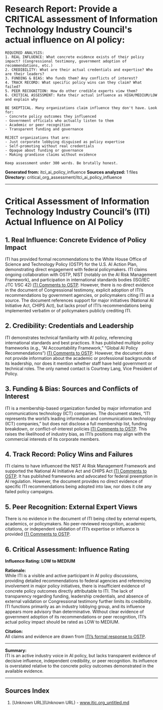 # Research Report: Provide a CRITICAL assessment of Information Technology Industry Council's actual influence on AI policy:

    REQUIRED ANALYSIS:
    1. REAL INFLUENCE: What concrete evidence exists of their policy impact? (Congressional testimony, government adoption of recommendations, etc.)
    2. CREDIBILITY: What are their actual credentials and expertise? Who are their leaders?
    3. FUNDING & BIAS: Who funds them? Any conflicts of interest?
    4. TRACK RECORD: What specific policy wins can they claim? What failed?
    5. PEER RECOGNITION: How do other credible experts view them?
    6. CRITICAL ASSESSMENT: Rate their actual influence as HIGH/MEDIUM/LOW and explain why
    
    BE SKEPTICAL. Many organizations claim influence they don't have. Look for:
    - Concrete policy outcomes they influenced
    - Government officials who actually listen to them
    - Academic or peer recognition
    - Transparent funding and governance
    
    REJECT organizations that are:
    - Just corporate lobbying disguised as policy expertise
    - Self-promoting without real credentials  
    - Opaque about funding or governance
    - Making grandiose claims without evidence
    
    Keep assessment under 300 words. Be brutally honest.

**Generated from:** itci_ai_policy_influence
**Sources analyzed:** 1 files
**Directory:** critical_org_assessment/itci_ai_policy_influence

---

# Critical Assessment of Information Technology Industry Council’s (ITI) Actual Influence on AI Policy

## 1. Real Influence: Concrete Evidence of Policy Impact

ITI has provided formal recommendations to the White House Office of Science and Technology Policy (OSTP) for the U.S. AI Action Plan, demonstrating direct engagement with federal policymakers. ITI claims ongoing collaboration with OSTP, NIST (notably on the AI Risk Management Framework), and participation in international standards bodies (ISO/IEC JTC 1/SC 42) [ITI Comments to OSTP](https://www.itic.org/documents/artificial-intelligence/ITIResponsetoOSTPAIActionPlanFINALv2.pdf). However, there is no direct evidence in the document of Congressional testimony, explicit adoption of ITI’s recommendations by government agencies, or policymakers citing ITI as a source. The document references support for major initiatives (National AI Initiative Act, CHIPS Act), but lacks proof of ITI’s recommendations being implemented verbatim or of policymakers publicly crediting ITI.

## 2. Credibility: Credentials and Leadership

ITI demonstrates technical familiarity with AI policy, referencing international standards and best practices. It has published multiple policy frameworks (e.g., “AI Accountability Framework,” “Global AI Policy Recommendations”) [ITI Comments to OSTP](https://www.itic.org/documents/artificial-intelligence/ITIResponsetoOSTPAIActionPlanFINALv2.pdf). However, the document does not provide information about the academic or professional backgrounds of its leadership, nor does it mention whether staff have held government or technical roles. The only named contact is Courtney Lang, Vice President of Policy.

## 3. Funding & Bias: Sources and Conflicts of Interest

ITI is a membership-based organization funded by major information and communications technology (ICT) companies. The document states, “ITI represents the world’s leading information and communications technology (ICT) companies,” but does not disclose a full membership list, funding breakdown, or conflict-of-interest policies [ITI Comments to OSTP](https://www.itic.org/documents/artificial-intelligence/ITIResponsetoOSTPAIActionPlanFINALv2.pdf). This raises the likelihood of industry bias, as ITI’s positions may align with the commercial interests of its corporate members.

## 4. Track Record: Policy Wins and Failures

ITI claims to have influenced the NIST AI Risk Management Framework and supported the National AI Initiative Act and CHIPS Act [ITI Comments to OSTP](https://www.itic.org/documents/artificial-intelligence/ITIResponsetoOSTPAIActionPlanFINALv2.pdf). It has published frameworks and advocated for federal preemption in AI regulation. However, the document provides no direct evidence of specific ITI recommendations being adopted into law, nor does it cite any failed policy campaigns.

## 5. Peer Recognition: External Expert Views

There is no evidence in the document of ITI being cited by external experts, academics, or policymakers. No peer-reviewed recognition, academic citations, or independent validation of ITI’s expertise or influence is provided [ITI Comments to OSTP](https://www.itic.org/documents/artificial-intelligence/ITIResponsetoOSTPAIActionPlanFINALv2.pdf).

## 6. Critical Assessment: Influence Rating

**Influence Rating: LOW to MEDIUM**

**Rationale:**  
While ITI is a visible and active participant in AI policy discussions, providing detailed recommendations to federal agencies and referencing involvement in major policy initiatives, there is insufficient evidence of concrete policy outcomes directly attributable to ITI. The lack of transparency regarding funding, leadership credentials, and absence of external validation or Congressional testimony further limits its credibility. ITI functions primarily as an industry lobbying group, and its influence appears more advisory than determinative. Without clear evidence of government adoption of its recommendations or peer recognition, ITI’s actual policy impact should be rated as LOW to MEDIUM.

**Citation:**  
All claims and evidence are drawn from [ITI’s formal response to OSTP](https://www.itic.org/documents/artificial-intelligence/ITIResponsetoOSTPAIActionPlanFINALv2.pdf).

---

**Summary:**  
ITI is an active industry voice in AI policy, but lacks transparent evidence of decisive influence, independent credibility, or peer recognition. Its influence is overstated relative to the concrete policy outcomes demonstrated in the available evidence.

---

## Sources Index

1. [Unknown URL](Unknown URL) - www.itic.org_untitled.md
